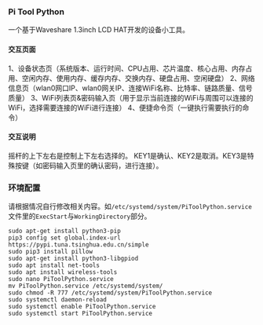 ### Pi Tool Python

一个基于Waveshare 1.3inch LCD HAT开发的设备小工具。

#### 交互页面

1、设备状态页（系统版本、运行时间、CPU占用、芯片温度、核心占用、内存占用、空闲内存、使用内存、缓存内存、交换内存、硬盘占用、空闲硬盘）
2、网络信息页（wlan0网口IP、wlan0网关IP、连接WiFi名称、比特率、链路质量、信号质量）
3、WiFi列表页&密码输入页（用于显示当前连接的WiFi与周围可以连接的WiFi，选择需要连接的WiFi进行连接）
4、便捷命令页（一键执行需要执行的命令）

#### 交互说明

摇杆的上下左右是控制上下左右选择的。
KEY1是确认、KEY2是取消。KEY3是特殊按键（如密码输入页里的确认密码，进行连接）。

### 环境配置

请根据情况自行修改相关内容。如`/etc/systemd/system/PiToolPython.service`文件里的`ExecStart`与`WorkingDirectory`部分。

```
sudo apt-get install python3-pip
pip3 config set global.index-url https://pypi.tuna.tsinghua.edu.cn/simple
sudo pip3 install pillow
sudo apt-get install python3-libgpiod
sudo apt install net-tools
sudo apt install wireless-tools
sudo nano PiToolPython.service
mv PiToolPython.service /etc/systemd/system/
sudo chmod -R 777 /etc/systemd/system/PiToolPython.service
sudo systemctl daemon-reload
sudo systemctl enable PiToolPython.service
sudo systemctl start PiToolPython.service
```